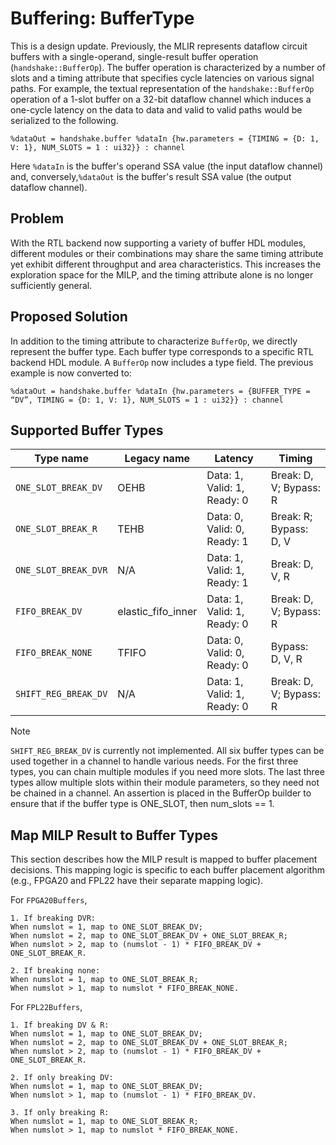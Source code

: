 # Buffering: BufferType

This is a design update. Previously, the MLIR represents dataflow circuit buffers with a single-operand, single-result buffer operation (`handshake::BufferOp`). The buffer operation is characterized by a number of slots and a timing attribute that specifies cycle latencies on various signal paths. For example, the textual representation of the `handshake::BufferOp` operation of a 1-slot buffer on a 32-bit dataflow channel which induces a one-cycle latency on the data to data and valid to valid paths would be serialized to the following.

```mlir
%dataOut = handshake.buffer %dataIn {hw.parameters = {TIMING = {D: 1, V: 1}, NUM_SLOTS = 1 : ui32}} : channel
```

Here `%dataIn` is the buffer's operand SSA value (the input dataflow channel) and, conversely,`%dataOut` is the buffer's result SSA value (the output dataflow channel).

## Problem

With the RTL backend now supporting a variety of buffer HDL modules, different modules or their combinations may share the same timing attribute yet exhibit different throughput and area characteristics. This increases the exploration space for the MILP, and the timing attribute alone is no longer sufficiently general.

## Proposed Solution

In addition to the timing attribute to characterize `BufferOp`, we directly represent the buffer type. Each buffer type corresponds to a specific RTL backend HDL module. A `BufferOp` now includes a type field. The previous example is now converted to:

```mlir
%dataOut = handshake.buffer %dataIn {hw.parameters = {BUFFER_TYPE = “DV”, TIMING = {D: 1, V: 1}, NUM_SLOTS = 1 : ui32}} : channel
```

## Supported Buffer Types

| Type name              | Legacy name        |  Latency                    | Timing                    |
| ---------------------- | ------------------ | --------------------------- | ------------------------- |
| `ONE_SLOT_BREAK_DV`    | OEHB               | Data: 1, Valid: 1, Ready: 0 | Break: D, V; Bypass: R    |
| `ONE_SLOT_BREAK_R`     | TEHB               | Data: 0, Valid: 0, Ready: 1 | Break: R; Bypass: D, V    |
| `ONE_SLOT_BREAK_DVR`   | N/A                | Data: 1, Valid: 1, Ready: 1 | Break: D, V, R            |
| `FIFO_BREAK_DV`        | elastic_fifo_inner | Data: 1, Valid: 1, Ready: 0 | Break: D, V; Bypass: R    |
| `FIFO_BREAK_NONE`      | TFIFO              | Data: 0, Valid: 0, Ready: 0 | Bypass: D, V, R           |
| `SHIFT_REG_BREAK_DV`   | N/A                | Data: 1, Valid: 1, Ready: 0 | Break: D, V; Bypass: R    |

> [!NOTE]
> `SHIFT_REG_BREAK_DV` is currently not implemented.
> All six buffer types can be used together in a channel to handle various needs. For the first three types, you can chain multiple modules if you need more slots. The last three types allow multiple slots within their module parameters, so they need not be chained in a channel.
> An assertion is placed in the BufferOp builder to ensure that if the buffer type is ONE_SLOT, then num_slots == 1.
## Map MILP Result to Buffer Types

This section describes how the MILP result is mapped to buffer placement decisions. This mapping logic is specific to each buffer placement algorithm (e.g., FPGA20 and FPL22 have their separate mapping logic).

For `FPGA20Buffers`,

```
1. If breaking DVR:
When numslot = 1, map to ONE_SLOT_BREAK_DV;
When numslot = 2, map to ONE_SLOT_BREAK_DV + ONE_SLOT_BREAK_R;
When numslot > 2, map to (numslot - 1) * FIFO_BREAK_DV + ONE_SLOT_BREAK_R.

2. If breaking none:
When numslot = 1, map to ONE_SLOT_BREAK_R;
When numslot > 1, map to numslot * FIFO_BREAK_NONE.
```

For `FPL22Buffers`,

```
1. If breaking DV & R:
When numslot = 1, map to ONE_SLOT_BREAK_DV;
When numslot = 2, map to ONE_SLOT_BREAK_DV + ONE_SLOT_BREAK_R;
When numslot > 2, map to (numslot - 1) * FIFO_BREAK_DV + ONE_SLOT_BREAK_R.

2. If only breaking DV:
When numslot = 1, map to ONE_SLOT_BREAK_DV;
When numslot > 1, map to (numslot - 1) * FIFO_BREAK_DV.

3. If only breaking R:
When numslot = 1, map to ONE_SLOT_BREAK_R;
When numslot > 1, map to numslot * FIFO_BREAK_NONE.
```